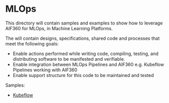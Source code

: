 # MLOps

This directory will contain samples and examples to show how to leverage AIF360 for MLOps, in Machine Learning Platforms.

The will contain designs, specifications, shared code and processes that meet the following goals:
* Enable actions performed while writing code, compiling, testing, and distributing software to be manifested and verifiable.
* Enable integration between MLOps Pipelines and AIF360 e.g. Kubeflow Pipelines working with AIF360
* Enable support structure for this code to be maintained and tested

Samples:

* [Kubeflow](kubeflow/)
